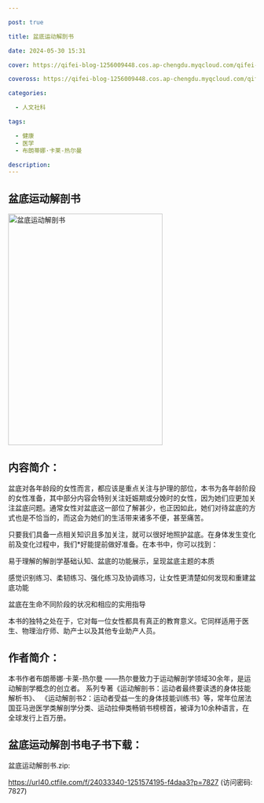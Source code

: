 ```yaml
---

post: true

title: 盆底运动解剖书

date: 2024-05-30 15:31

cover: https://qifei-blog-1256009448.cos.ap-chengdu.myqcloud.com/qifei-blog/s33798001.jpg

coveross: https://qifei-blog-1256009448.cos.ap-chengdu.myqcloud.com/qifei-blog/s33798001.jpg

categories:

  - 人文社科

tags:

  - 健康
  - 医学
  - 布朗蒂娜·卡莱-热尔曼

description:
---
```


## 盆底运动解剖书

<img alt="盆底运动解剖书" class="aligncenter loading" data-was-processed="true" decoding="async" fetchpriority="high" height="471" src="https://qifei-blog-1256009448.cos.ap-chengdu.myqcloud.com/qifei-blog/s33798001.jpg" style="cursor: zoom-in;" width="314"/>

## 内容简介：

盆底对各年龄段的女性而言，都应该是重点关注与护理的部位，本书为各年龄阶段的女性准备，其中部分内容会特别关注妊娠期或分娩时的女性，因为她们应更加关注盆底问题。通常女性对盆底这一部位了解甚少，也正因如此，她们对待盆底的方式也是不恰当的，而这会为她们的生活带来诸多不便，甚至痛苦。

只要我们具备一点相关知识且多加关注，就可以很好地照护盆底。在身体发生变化前及变化过程中，我们*好能提前做好准备。在本书中，你可以找到：

易于理解的解剖学基础认知、盆底的功能展示，呈现盆底主题的本质

感觉识别练习、柔韧练习、强化练习及协调练习，让女性更清楚如何发现和重建盆底功能

盆底在生命不同阶段的状况和相应的实用指导

本书的独特之处在于，它对每一位女性都具有真正的教育意义。它同样适用于医生、物理治疗师、助产士以及其他专业助产人员。

## 作者简介：

本书作者布朗蒂娜·卡莱-热尔曼 ——热尔曼致力于运动解剖学领域30余年，是运动解剖学概念的创立者。 系列专著《运动解剖书：运动者最终要读透的身体技能解析书》、 《运动解剖书2：运动者受益一生的身体技能训练书》等，常年位居法国亚马逊医学类解剖学分类、运动拉伸类畅销书榜榜首，被译为10余种语言，在全球发行上百万册。

## 盆底运动解剖书电子书下载：

盆底运动解剖书.zip: 

https://url40.ctfile.com/f/24033340-1251574195-f4daa3?p=7827 (访问密码: 7827)
